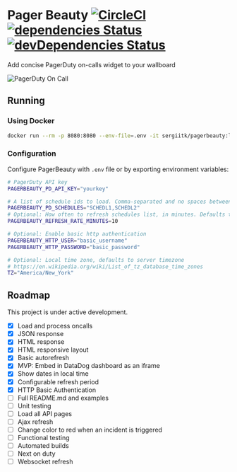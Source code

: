 # Pager Beauty [![CircleCI](https://circleci.com/gh/sergii-tkachenko/pagerbeauty/tree/master.svg?style=svg)](https://circleci.com/gh/sergii-tkachenko/pagerbeauty/tree/master) [![dependencies Status](https://david-dm.org/sergii-tkachenko/pagerbeauty/status.svg)](https://david-dm.org/sergii-tkachenko/pagerbeauty) [![devDependencies Status](https://david-dm.org/sergii-tkachenko/pagerbeauty/dev-status.svg)](https://david-dm.org/sergii-tkachenko/pagerbeauty?type=dev)

Add concise PagerDuty on-calls widget to your wallboard

![PagerDuty On Call](https://user-images.githubusercontent.com/672669/46779296-1e233100-cce5-11e8-897c-b60f935e3ca8.png)

## Running
### Using Docker

```sh
docker run --rm -p 8080:8080 --env-file=.env -it sergiitk/pagerbeauty:latest
```

### Configuration

Configure PagerBeauty with `.env` file or by exporting environment variables:

```sh
# PagerDuty API key
PAGERBEAUTY_PD_API_KEY="yourkey"

# A list of schedule ids to load. Comma-separated and no spaces between.
PAGERBEAUTY_PD_SCHEDULES="SCHEDL1,SCHEDL2"
# Optional: How often to refresh schedules list, in minutes. Defaults to 10.
PAGERBEAUTY_REFRESH_RATE_MINUTES=10

# Optional: Enable basic http authentication
PAGERBEAUTY_HTTP_USER="basic_username"
PAGERBEAUTY_HTTP_PASSWORD="basic_password"

# Optional: Local time zone, defaults to server timezone
# https://en.wikipedia.org/wiki/List_of_tz_database_time_zones
TZ="America/New_York"
```

## Roadmap

This project is under active development.

- [x] Load and process oncalls
- [x] JSON response
- [x] HTML response
- [x] HTML responsive layout
- [x] Basic autorefresh
- [x] MVP: Embed in DataDog dashboard as an iframe
- [x] Show dates in local time
- [x] Configurable refresh period
- [x] HTTP Basic Authentication
- [ ] Full README.md and examples
- [ ] Unit testing
- [ ] Load all API pages
- [ ] Ajax refresh
- [ ] Change color to red when an incident is triggered
- [ ] Functional testing
- [ ] Automated builds
- [ ] Next on duty
- [ ] Websocket refresh
